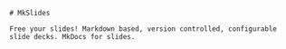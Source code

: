
    # MkSlides 
    
    Free your slides! Markdown based, version controlled, configurable slide decks. MkDocs for slides.
    
